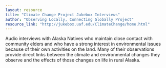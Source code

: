 ```yaml
---
layout: resource
title: "Climate Change Project Jukebox Interviews"
author: "Observing Locally, Connecting Globally Project"
resource_link: "http://jukebox.uaf.edu/ClimateChange/home.html"
---
```


Audio interviews with Alaska Natives who maintain close contact with community elders and who have a strong interest in environmental issues because of their own activities on the land. Many of their observations provide direct links between the climate and environmental changes they observe and the effects of those changes on life in rural Alaska.
